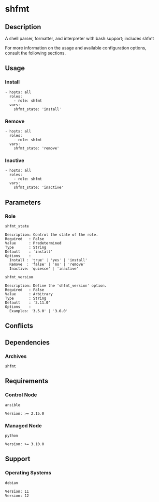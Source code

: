 # shfmt

## Description

A shell parser, formatter, and interpreter with bash support; includes shfmt

For more information on the usage and available configuration options,
consult the following sections.

## Usage

### Install

```
- hosts: all
  roles:
    - role: shfmt
  vars:
    shfmt_state: 'install'
```

### Remove

```
- hosts: all
  roles:
    - role: shfmt
  vars:
    shfmt_state: 'remove'
```

### Inactive

```
- hosts: all
  roles:
    - role: shfmt
  vars:
    shfmt_state: 'inactive'
```

## Parameters

### Role

`shfmt_state`

    Description: Control the state of the role.
    Required   : False
    Value      : Predetermined
    Type       : String
    Default    : 'install'
    Options    :
      Install : 'true' | 'yes' | 'install'
      Remove  : 'false' | 'no' | 'remove'
      Inactive: 'quiesce' | 'inactive'

`shfmt_version`

    Description: Define the 'shfmt_version' option.
    Required   : False
    Value      : Arbitrary
    Type       : String
    Default    : '3.11.0'
    Options    :
      Examples: '3.5.0' | '3.6.0'

## Conflicts

## Dependencies

### Archives

`shfmt`

## Requirements

### Control Node

`ansible`

    Version: >= 2.15.0

### Managed Node

`python`

    Version: >= 3.10.0

## Support

### Operating Systems

`debian`

    Version: 11
    Version: 12

